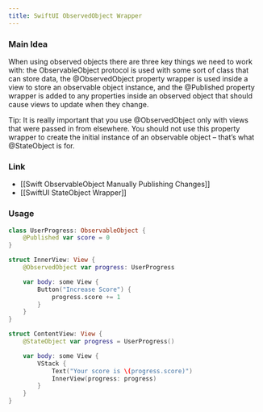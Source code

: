 ```yaml
---
title: SwiftUI ObservedObject Wrapper
---
```


### Main Idea

When using observed objects there are three key things we need to work with: the ObservableObject protocol is used with some sort of class that can store data, the @ObservedObject property wrapper is used inside a view to store an observable object instance, and the @Published property wrapper is added to any properties inside an observed object that should cause views to update when they change.

Tip: It is really important that you use @ObservedObject only with views that were passed in from elsewhere. You should not use this property wrapper to create the initial instance of an observable object – that’s what @StateObject is for.

### Link
- [[Swift ObservableObject Manually Publishing Changes]]
- [[SwiftUI StateObject Wrapper]]
### Usage

```swift
class UserProgress: ObservableObject {
    @Published var score = 0
}

struct InnerView: View {
    @ObservedObject var progress: UserProgress

    var body: some View {
        Button("Increase Score") {
            progress.score += 1
        }
    }
}

struct ContentView: View {
    @StateObject var progress = UserProgress()

    var body: some View {
        VStack {
            Text("Your score is \(progress.score)")
            InnerView(progress: progress)
        }
    }
}
```

